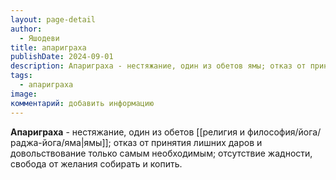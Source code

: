 ```yaml
---
layout: page-detail
author:
  - Яшодеви
title: апариграха
publishDate: 2024-09-01
description: Апариграха - нестяжание, один из обетов ямы; отказ от принятия лишних даров и довольствование только самым необходимым; отсутствие жадности, свобода от желания собирать и копить.
tags:
  - апариграха
image: 
комментарий: добавить информацию
---
```

**Апариграха** - нестяжание, один из обетов [[религия и философия/йога/раджа-йога/яма|ямы]]; отказ от принятия лишних даров и довольствование только самым необходимым; отсутствие жадности, свобода от желания собирать и копить.

